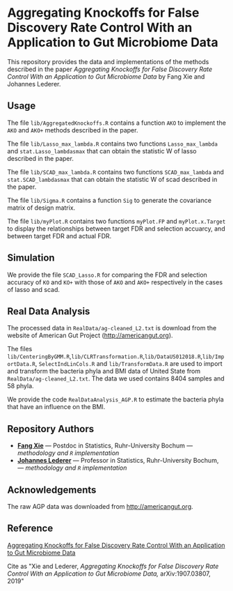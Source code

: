 # Aggregating Knockoffs for False Discovery Rate Control With an Application to Gut Microbiome Data

This repository provides the data and implementations of the methods described in the paper
*Aggregating Knockoffs for False Discovery Rate Control With an Application to Gut Microbiome Data* by
Fang Xie and Johannes Lederer.

## Usage

The file `lib/AggregatedKnockoffs.R` contains a function `AKO` to implement the `AKO` and `AKO+` methods described in the  paper.
 
The file `lib/Lasso_max_lambda.R` contains two functions `Lasso_max_lambda` and `stat.Lasso_lambdasmax` that can obtain the statistic W of lasso described in the paper.

The file `lib/SCAD_max_lambda.R` contains two functions `SCAD_max_lambda` and `stat.SCAD_lambdasmax` that can obtain the statistic W of scad described in the paper.

The file `lib/Sigma.R` contains a function `Sig` to generate the covariance matrix of design matrix.

The file `lib/myPlot.R` contains two functions `myPlot.FP` and `myPlot.x.Target` to display the relationships between target FDR and selection accuarcy, and between target FDR and actual FDR.

## Simulation
We provide the file `SCAD_Lasso.R` for comparing the FDR and selection accuracy of `KO` and `KO+` with those of `AKO` and `AKO+` respectively in the cases of lasso and scad.

## Real Data Analysis
The processed data in `RealData/ag-cleaned_L2.txt` is download from the website of American Gut Project (http://americangut.org).

The files `lib/CenteringByGMM.R`,`lib/CLRTransformation.R`,`lib/DataUS012018.R`,`lib/ImportData.R`, `SelectIndLinCols.R` and `lib/TransformData.R` are used to import and transform the bacteria phyla and BMI data of United State from `RealData/ag-cleaned_L2.txt`. The data we used contains 8404 samples and 58 phyla.

We provide the code `RealDataAnalysis_AGP.R` to estimate the bacteria phyla that have an influence on the BMI.

## Repository Authors

* **[Fang Xie](fang.xie@rub.de)** &mdash; Postdoc in Statistics, Ruhr-University Bochum &mdash; *methodology and `R` implementation*
* **[Johannes Lederer](johannes.lederer@rub.de)** &mdash; Professor in Statistics, Ruhr-University Bochum, &mdash; *methodology and `R` implementation*


## Acknowledgements

The raw AGP data was downloaded from http://americangut.org. 

## Reference

[Aggregating Knockoffs for False Discovery Rate Control With an Application to Gut Microbiome Data](https://arxiv.org/abs/1907.03807)

Cite as "Xie and Lederer, *Aggregating Knockoffs for False Discovery Rate Control With an Application to Gut Microbiome Data,* arXiv:1907.03807, 2019"


